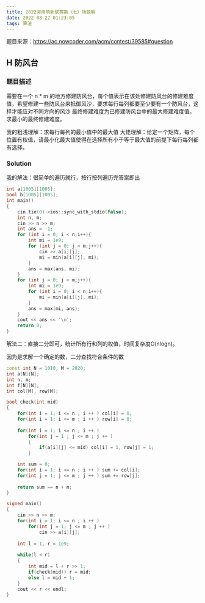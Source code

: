 ```yaml
---
title: 2022河南萌新联赛第（七）场题解
date: 2022-08-22 01:23:05
tags: 算法
---
```


题目来源：https://ac.nowcoder.com/acm/contest/39585#question

<!--more-->

## H 防风台

### 题目描述
需要在一个 n * m 的地方修建防风台，每个值表示在该处修建防风台的修建难度值，希望修建一些防风台来抵御风沙，要求每行每列都要至少要有一个防风台，这样才能应对不同方向的风沙
最终修建难度为已修建防风台中的最大修建难度值。
求最小的最终修建难度。

我的粗浅理解：求每行每列的最小值中的最大值
大佬理解：给定一个矩阵，每个位置有权值，请最小化最大值使得在选择所有小于等于最大值的前提下每行每列都有选择。

### Solution
我的解法：很简单的遍历就行，按行按列遍历完答案即出
```C++
int a[1005][1005];
bool b[1005][1005];
int main()
{
    cin.tie(0)->ios::sync_with_stdio(false);
    int n, m;
    cin >> n >> m;
    int ans = -1;
    for (int i = 0; i < n;i++){
        int mi = 1e9;
        for (int j = 0; j < m;j++){
            cin >> a[i][j];
            mi = min(a[i][j], mi);
        }
        ans = max(ans, mi);
    }
    for (int j = 0; j < m;j++){
        int mi = 1e9;
        for (int i = 0; i < n;i++){
            mi = min(a[i][j], mi);
        }
        ans = max(mi, ans);
    }
    cout << ans << '\n';
    return 0;
}
```

解法二：直接二分即可，统计所有行和列的权值，时间复杂度O(nlogn)。

因为是求解一个确定的数，二分查找符合条件的数

```C++
const int N = 1010, M = 2020;
int a[N][N];
int n, m;
int f[N][N];
int col[M], row[M];

bool check(int mid)
{
    for(int i = 1; i <= n ; i ++ ) col[i] = 0;
    for(int i = 1; i <= m ; i ++ ) row[i] = 0;
    
    for(int i = 1; i <= n ; i ++ )
        for(int j = 1 ; j <= m ; j ++ )
        {
            if(a[i][j] <= mid) col[i] = 1, row[j] = 1;
        }

    int sum = 0;
    for(int i = 1; i <= n ; i ++ ) sum += col[i];
    for(int j = 1; j <= m ; j ++ ) sum += row[j];
    
    return sum == n + m;
}

signed main()
{
    cin >> n >> m;
    for(int i = 1; i <= n ; i ++ )  
        for(int j = 1; j <= m ; j ++ ) 
            cin >> a[i][j];
    
    int l = 1, r = 1e9;
    
    while(l < r)
    {
        int mid = l + r >> 1;
        if(check(mid)) r = mid;
        else l = mid + 1;
    }
    cout << r << endl;
}
```

